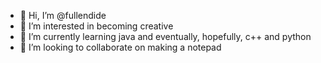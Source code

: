 - 👋 Hi, I’m @fullendide
- 👀 I’m interested in becoming creative 
- 🌱 I’m currently learning java and eventually, hopefully, c++ and python
- 💞️ I’m looking to collaborate on making a notepad
